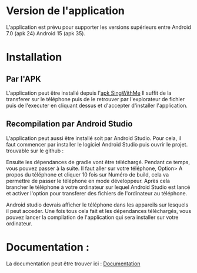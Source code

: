 # Version de l'application

L'application est prévu pour supporter les versions supérieurs entre Android 7.0 (apk 24) Android 15 (apk 35).

# Installation 

## Par l'APK

L'application peut être installé depuis l'[apk SingWithMe](./singwithmeRossetSabbiSciotti.apk)
Il suffit de la transferer sur le téléphone puis de le retrouver par l'explorateur de fichier puis de l'executer en cliquant dessus et d'accepter d'installer l'application.

## Recompilation par Android Studio

L'application peut aussi être installé soit par Android Studio. Pour cela, il faut commencer par installer le logiciel Android Studio puis ouvrir le projet. trouvable sur le github : 

Ensuite les dépendances de gradle vont être téléchargé. Pendant ce temps, vous pouvez passer à la suite. Il faut aller sur votre téléphone, Option> A propos du téléphone et cliquer 10 fois sur Numéro de build, cela va permettre de passer le téléphone en mode développeur. Après cela brancher le téléphone à votre ordinateur sur lequel Android Studio est lancé et activer l'option pour transferer des fichiers de l'ordinateur au téléphone. 
 
Android studio devrais afficher le téléphone dans les appareils sur lesquels il peut acceder. Une fois tous cela fait et les dépendances téléchargés, vous pouvez lancer la compilation de l'application qui sera installer sur votre ordinateur.


# Documentation :

La documentation peut être trouver ici :
[Documentation](./Documentation.md)

